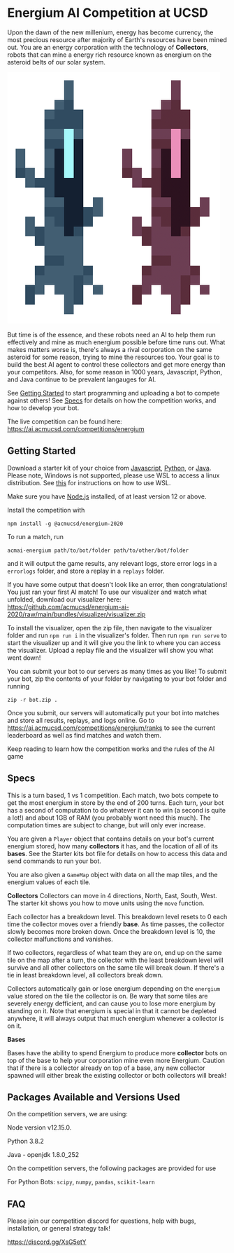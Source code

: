 # Energium AI Competition at UCSD

Upon the dawn of the new millenium, energy has become currency, the most precious resource after majority of Earth's resources have been mined out. You are an energy corporation with the technology of **Collectors**, robots that can mine a energy rich resource known as energium on the asteroid belts of our solar system.

<img src="/workers.png">

But time is of the essence, and these robots need an AI to help them run effectively and mine as much energium possible before time runs out. What makes matters worse is, there's always a rival corporation on the same asteroid for some reason, trying to mine the resources too. Your goal is to build the best AI agent to control these collectors and get more energy than your competitors. Also, for some reason in 1000 years, Javascript, Python, and Java continue to be prevalent langauges for AI.

See [Getting Started](#Getting-Started) to start programming and uploading a bot to compete against others! See [Specs](#Specs) for details on how the competition works, and how to develop your bot.

The live competition can be found here: https://ai.acmucsd.com/competitions/energium

## Getting Started

Download a starter kit of your choice from [Javascript](https://github.com/acmucsd/energium-ai-2020/raw/main/kits/js/jskit.zip), [Python](https://github.com/acmucsd/energium-ai-2020/raw/main/kits/python/pythonkit.zip), or [Java](https://github.com/acmucsd/energium-ai-2020/raw/main/kits/java/javakit.zip). Please note, Windows is not supported, please use WSL to access a linux distribution. See [this](https://github.com/KNOXDEV/wsl) for instructions on how to use WSL.

Make sure you have [Node.js](https://nodejs.org/) installed, of at least version 12 or above.

Install the competition with

```
npm install -g @acmucsd/energium-2020
```

To run a match, run

```
acmai-energium path/to/bot/folder path/to/other/bot/folder
```

and it will output the game results, any relevant logs, store error logs in a `errorlogs` folder, and store a replay in a `replays` folder.

If you have some output that doesn't look like an error, then congratulations! You just ran your first AI match! To use our visualizer and watch what unfolded, download our visualizer here: https://github.com/acmucsd/energium-ai-2020/raw/main/bundles/visualizer/visualizer.zip

To install the visualizer, open the zip file, then navigate to the visualizer folder and run `npm run i` in the visualizer's folder. Then run `npm run serve` to start the visualizer up and it will give you the link to where you can access the visualizer. Upload a replay file and the visualizer will show you what went down!

You can submit your bot to our servers as many times as you like! To submit your bot, zip the contents of your folder by navigating to your bot folder and running

```
zip -r bot.zip .
```

Once you submit, our servers will automatically put your bot into matches and store all results, replays, and logs online. Go to https://ai.acmucsd.com/competitions/energium/ranks to see the current leaderboard as well as find matches and watch them.

Keep reading to learn how the competition works and the rules of the AI game

## Specs

This is a turn based, 1 vs 1 competition. Each match, two bots compete to get the most energium in store by the end of 200 turns. Each turn, your bot has a second of computation to do whatever it can to win (a second is quite a lot!) and about 1GB of RAM (you probably wont need this much). The computation times are subject to change, but will only ever increase.

You are given a `Player` object that contains details on your bot's current energium stored, how many **collectors** it has, and the location of all of its **bases**. See the Starter kits bot file for details on how to access this data and send commands to run your bot.

You are also given a `GameMap` object with data on all the map tiles, and the energium values of each tile.

**Collectors**
Collectors can move in 4 directions, North, East, South, West. The starter kit shows you how to move units using the `move` function.

Each collector has a breakdown level. This breakdown level resets to 0 each time the collector moves over a friendly **base**. As time passes, the collector slowly becomes more broken down. Once the breakdown level is 10, the collector malfunctions and vanishes.

If two collectors, regardless of what team they are on, end up on the same tile on the map after a turn, the collector with the least breakdown level will survive and all other collectors on the same tile will break down. If there's a tie in least breakdown level, all collectors break down.

Collectors automatically gain or lose energium depending on the `energium` value stored on the tile the collector is on. Be wary that some tiles are severely energy defficient, and can cause you to lose more energium by standing on it. Note that energium is special in that it cannot be depleted anywhere, it will always output that much energium whenever a collector is on it.

**Bases**

Bases have the ability to spend Energium to produce more **collector** bots on top of the base to help your corporation mine even more Energium. Caution that if there is a collector already on top of a base, any new collector spawned will either break the existing collector or both collectors will break!

## Packages Available and Versions Used

On the competition servers, we are using:

Node version v12.15.0.

Python 3.8.2

Java - openjdk 1.8.0_252

On the competition servers, the following packages are provided for use

For Python Bots:
`scipy`, `numpy`, `pandas`, `scikit-learn`

## FAQ

Please join our competition discord for questions, help with bugs, installation, or general strategy talk!

https://discord.gg/XsG5etY
